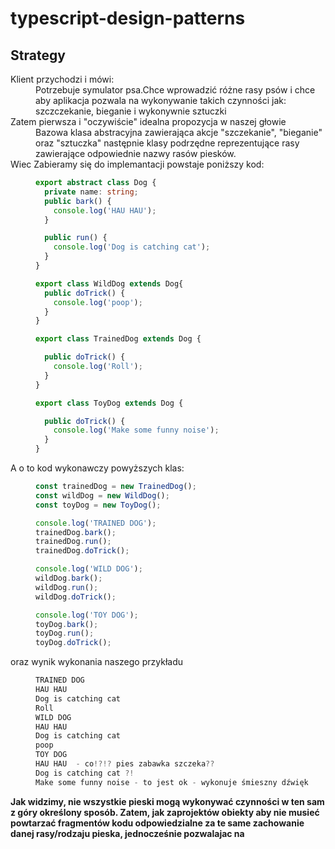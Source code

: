 # typescript-design-patterns

## Strategy


<dl>
  <dt>Klient przychodzi i mówi:</dt>
  <dd>Potrzebuje symulator psa.Chce wprowadzić różne rasy psów i  chce aby aplikacja pozwala na wykonywanie takich czynności jak: szczczekanie, bieganie i wykonywnie sztuczki</dd>

  <dt>Zatem pierwsza i "oczywiście" idealna propozycja w naszej głowie</dt>
  <dd>Bazowa klasa abstracyjna zawierająca akcje "szczekanie", "bieganie" oraz "sztuczka" następnie klasy podrzędne reprezentujące rasy zawierające odpowiednie nazwy rasów piesków.</dd>

  <dt>Wiec Zabieramy się do implemantacji powstaje poniższy kod:</dt>
  <dd>

```typescript
export abstract class Dog {
  private name: string;
  public bark() {
    console.log('HAU HAU');
  }

  public run() {
    console.log('Dog is catching cat');
  }
}

export class WildDog extends Dog{
  public doTrick() {
    console.log('poop');
  }
}

export class TrainedDog extends Dog {

  public doTrick() {
    console.log('Roll');
  }
}

export class ToyDog extends Dog {

  public doTrick() {
    console.log('Make some funny noise');
  }
}
```
</dd>

<dt>A o to kod wykonawczy powyższych klas:</dt>
<dd>

```typescript
const trainedDog = new TrainedDog();
const wildDog = new WildDog();
const toyDog = new ToyDog();

console.log('TRAINED DOG');
trainedDog.bark();
trainedDog.run();
trainedDog.doTrick();

console.log('WILD DOG');
wildDog.bark();
wildDog.run();
wildDog.doTrick();

console.log('TOY DOG');
toyDog.bark();
toyDog.run();
toyDog.doTrick();
```
</dd>

<dt>oraz wynik wykonania naszego przykładu</dt>
<dd>

```typescript
TRAINED DOG
HAU HAU
Dog is catching cat
Roll
WILD DOG
HAU HAU
Dog is catching cat
poop
TOY DOG
HAU HAU  - co!?!? pies zabawka szczeka??
Dog is catching cat ?!
Make some funny noise - to jest ok - wykonuje śmieszny dźwięk

```
</dd>

</dl>

**Jak widzimy, nie wszystkie pieski mogą wykonywać czynności w ten sam z góry określony sposób. Zatem, jak zaprojektów obiekty aby nie musieć powtarzać fragmentów kodu odpowiedzialne za te same zachowanie danej rasy/rodzaju pieska, jednocześnie pozwalajac na </dt>**






